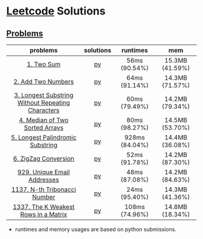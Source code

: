 # [Leetcode](https://leetcode.com/) Solutions
## [Problems](https://leetcode.com/problemset/all/)
| problems | solutions | runtimes | mem |
| :------: | :-------: | :------: | :-: |
| [1. Two Sum](https://leetcode.com/problems/two-sum)                                                                                 | [py](./problems/p0001.py) |   56ms (90.54%) |  15.3MB (41.59%)  |
| [2. Add Two Numbers](https://leetcode.com/problems/add-two-numbers)                                                                 | [py](./problems/p0002.py) |   64ms (91.14%) |  14.3MB (71.57%)  |
| [3. Longest Substring Without Repeating Characters](https://leetcode.com/problems/longest-substring-without-repeating-characters)   | [py](./problems/p0003.py) |   60ms (79.49%) |  14.2MB (79.34%)  |
| [4. Median of Two Sorted Arrays](https://leetcode.com/problems/median-of-two-sorted-arrays)                                         | [py](./problems/p0004.py) |   80ms (98.27%) |  14.5MB (53.70%)  |
| [5. Longest Palindromic Substring](https://leetcode.com/problems/longest-palindromic-substring)                                     | [py](./problems/p0005.py) |  928ms (84.04%) |  14.4MB (36.08%)  |
| [6. ZigZag Conversion](https://leetcode.com/problems/zigzag-conversion)                                                             | [py](./problems/p0006.py) |   52ms (91.78%) |  14.2MB (87.30%)  |
| [929. Unique Email Addresses](https://leetcode.com/problems/unique-email-addresses)                                                 | [py](./problems/p0929.py) |   48ms (87.08%) |  14.2MB (84.63%)  |
| [1137. N-th Tribonacci Number](https://leetcode.com/problems/n-th-tribonacci-number)                                                | [py](./problems/p1137.py) |   24ms (95.40%) |  14.3MB (41.36%)  |
| [1337. The K Weakest Rows in a Matrix](https://leetcode.com/problems/the-k-weakest-rows-in-a-matrix)                                | [py](./problems/p1337.py) |  108ms (74.96%) |  14.8MB (18.34%)  |
* runtimes and memory usages are based on python submissions.
